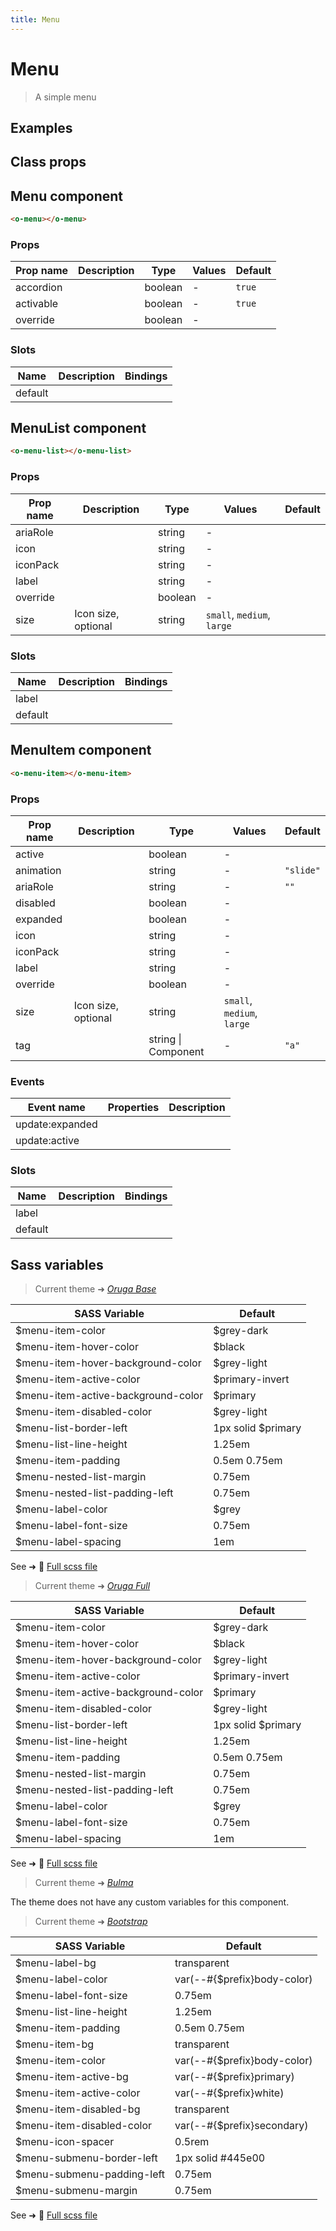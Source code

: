 ```yaml
---
title: Menu
---
```


# Menu

<div class="vp-doc">

> A simple menu

<Carbon />
</div>

<div class="vp-example">

## Examples

<example-menu />

</div>
<div class="vp-example">

## Class props

<inspector-menu-viewer />

</div>

<div class="vp-doc">

## Menu component

```html
<o-menu></o-menu>
```

### Props

| Prop name | Description | Type    | Values | Default                                                    |
| --------- | ----------- | ------- | ------ | ---------------------------------------------------------- |
| accordion |             | boolean | -      | <code style='white-space: nowrap; padding: 0;'>true</code> |
| activable |             | boolean | -      | <code style='white-space: nowrap; padding: 0;'>true</code> |
| override  |             | boolean | -      | <code style='white-space: nowrap; padding: 0;'></code>     |

### Slots

| Name    | Description | Bindings |
| ------- | ----------- | -------- |
| default |             |          |

</div>

<div class="vp-doc">

## MenuList component

```html
<o-menu-list></o-menu-list>
```

### Props

| Prop name | Description         | Type    | Values                     | Default                                                |
| --------- | ------------------- | ------- | -------------------------- | ------------------------------------------------------ |
| ariaRole  |                     | string  | -                          | <code style='white-space: nowrap; padding: 0;'></code> |
| icon      |                     | string  | -                          | <code style='white-space: nowrap; padding: 0;'></code> |
| iconPack  |                     | string  | -                          | <code style='white-space: nowrap; padding: 0;'></code> |
| label     |                     | string  | -                          | <code style='white-space: nowrap; padding: 0;'></code> |
| override  |                     | boolean | -                          | <code style='white-space: nowrap; padding: 0;'></code> |
| size      | Icon size, optional | string  | `small`, `medium`, `large` | <code style='white-space: nowrap; padding: 0;'></code> |

### Slots

| Name    | Description | Bindings |
| ------- | ----------- | -------- |
| label   |             |          |
| default |             |          |

</div>

<div class="vp-doc">

</div>

<div class="vp-doc">

## MenuItem component

```html
<o-menu-item></o-menu-item>
```

### Props

| Prop name | Description         | Type                | Values                     | Default                                                       |
| --------- | ------------------- | ------------------- | -------------------------- | ------------------------------------------------------------- |
| active    |                     | boolean             | -                          | <code style='white-space: nowrap; padding: 0;'></code>        |
| animation |                     | string              | -                          | <code style='white-space: nowrap; padding: 0;'>"slide"</code> |
| ariaRole  |                     | string              | -                          | <code style='white-space: nowrap; padding: 0;'>""</code>      |
| disabled  |                     | boolean             | -                          | <code style='white-space: nowrap; padding: 0;'></code>        |
| expanded  |                     | boolean             | -                          | <code style='white-space: nowrap; padding: 0;'></code>        |
| icon      |                     | string              | -                          | <code style='white-space: nowrap; padding: 0;'></code>        |
| iconPack  |                     | string              | -                          | <code style='white-space: nowrap; padding: 0;'></code>        |
| label     |                     | string              | -                          | <code style='white-space: nowrap; padding: 0;'></code>        |
| override  |                     | boolean             | -                          | <code style='white-space: nowrap; padding: 0;'></code>        |
| size      | Icon size, optional | string              | `small`, `medium`, `large` | <code style='white-space: nowrap; padding: 0;'></code>        |
| tag       |                     | string \| Component | -                          | <code style='white-space: nowrap; padding: 0;'>"a"</code>     |

### Events

| Event name      | Properties | Description |
| --------------- | ---------- | ----------- |
| update:expanded |            |
| update:active   |            |

### Slots

| Name    | Description | Bindings |
| ------- | ----------- | -------- |
| label   |             | <br/>    |
| default |             |          |

</div>

<div class="vp-doc">

</div>
<div class="vp-doc">

## Sass variables

<div class="theme-orugabase">

> Current theme ➜ _[Oruga Base](https://github.com/oruga-ui/theme-oruga)_

| SASS Variable                      | Default            |
| ---------------------------------- | ------------------ |
| $menu-item-color                   | $grey-dark         |
| $menu-item-hover-color             | $black             |
| $menu-item-hover-background-color  | $grey-light        |
| $menu-item-active-color            | $primary-invert    |
| $menu-item-active-background-color | $primary           |
| $menu-item-disabled-color          | $grey-light        |
| $menu-list-border-left             | 1px solid $primary |
| $menu-list-line-height             | 1.25em             |
| $menu-item-padding                 | 0.5em 0.75em       |
| $menu-nested-list-margin           | 0.75em             |
| $menu-nested-list-padding-left     | 0.75em             |
| $menu-label-color                  | $grey              |
| $menu-label-font-size              | 0.75em             |
| $menu-label-spacing                | 1em                |

See ➜ 📄 [Full scss file](https://github.com/oruga-ui/theme-oruga/tree/main/src/assets/scss/components/_menu.scss)

</div><div class="theme-orugafull">

> Current theme ➜ _[Oruga Full](https://github.com/oruga-ui/theme-oruga)_

| SASS Variable                      | Default            |
| ---------------------------------- | ------------------ |
| $menu-item-color                   | $grey-dark         |
| $menu-item-hover-color             | $black             |
| $menu-item-hover-background-color  | $grey-light        |
| $menu-item-active-color            | $primary-invert    |
| $menu-item-active-background-color | $primary           |
| $menu-item-disabled-color          | $grey-light        |
| $menu-list-border-left             | 1px solid $primary |
| $menu-list-line-height             | 1.25em             |
| $menu-item-padding                 | 0.5em 0.75em       |
| $menu-nested-list-margin           | 0.75em             |
| $menu-nested-list-padding-left     | 0.75em             |
| $menu-label-color                  | $grey              |
| $menu-label-font-size              | 0.75em             |
| $menu-label-spacing                | 1em                |

See ➜ 📄 [Full scss file](https://github.com/oruga-ui/theme-oruga/tree/main/src/assets/scss/components/_menu.scss)

</div><div class="theme-bulma">

> Current theme ➜ _[Bulma](https://github.com/oruga-ui/theme-bulma)_

<p>The theme does not have any custom variables for this component.</p>
</div><div class="theme-bootstrap">

> Current theme ➜ _[Bootstrap](https://github.com/oruga-ui/theme-bootstrap)_

| SASS Variable              | Default                     |
| -------------------------- | --------------------------- |
| $menu-label-bg             | transparent                 |
| $menu-label-color          | var(--#{$prefix}body-color) |
| $menu-label-font-size      | 0.75em                      |
| $menu-list-line-height     | 1.25em                      |
| $menu-item-padding         | 0.5em 0.75em                |
| $menu-item-bg              | transparent                 |
| $menu-item-color           | var(--#{$prefix}body-color) |
| $menu-item-active-bg       | var(--#{$prefix}primary)    |
| $menu-item-active-color    | var(--#{$prefix}white)      |
| $menu-item-disabled-bg     | transparent                 |
| $menu-item-disabled-color  | var(--#{$prefix}secondary)  |
| $menu-icon-spacer          | 0.5rem                      |
| $menu-submenu-border-left  | 1px solid #445e00           |
| $menu-submenu-padding-left | 0.75em                      |
| $menu-submenu-margin       | 0.75em                      |

See ➜ 📄 [Full scss file](https://github.com/oruga-ui/theme-bootstrap/tree/main/src/assets/scss/components/_menu.scss)

</div>

</div>

